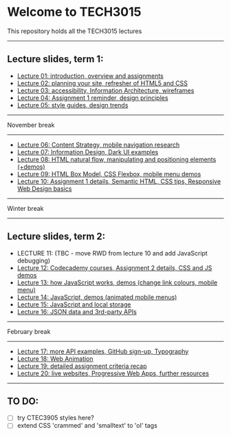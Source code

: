 # Welcome to TECH3015

This repository holds all the TECH3015 lectures

<!-- ## Module Documents

- [Module Handbook](https://TECH3015.github.io/lectures/module-handbook.html)
- [Coursework 1 Specification](https://TECH3015.github.io/lectures/coursework-01.html)
- [Coursework 2 Specification](https://TECH3015.github.io/lectures/coursework-02.html)
-->

---

## Lecture slides, term 1:

- [Lecture 01: introduction, overview and assignments](https://TECH3015.github.io/presents?lecture-01)
- [Lecture 02: planning your site, refresher of HTML5 and CSS](https://TECH3015.github.io/presents?lecture-02)
- [Lecture 03: accessibility, Information Architecture, wireframes](https://TECH3015.github.io/presents?lecture-03)
- [Lecture 04: Assignment 1 reminder, design principles](https://TECH3015.github.io/presents?lecture-04)
- [Lecture 05: style guides, design trends](https://TECH3015.github.io/presents?lecture-05)

---

November break

---

- [Lecture 06: Content Strategy, mobile navigation research](https://TECH3015.github.io/presents?lecture-06)
- [Lecture 07: Information Design, Dark UI examples](https://TECH3015.github.io/presents?lecture-07)
- [Lecture 08: HTML natural flow, manipulating and positioning elements (+demos)](https://tech3015.github.io/presents/?lecture-08)
- [Lecture 09: HTML Box Model, CSS Flexbox, mobile menu demos](https://TECH3015.github.io/presents?lecture-09)
- [Lecture 10: Assignment 1 details, Semantic HTML, CSS tips, Responsive Web Design basics](https://TECH3015.github.io/presents?lecture-10)

---

Winter break

---

<!-- LECTURE 11? -->

## Lecture slides, term 2:

- LECTURE 11: (TBC - move RWD from lecture 10 and add JavaScript debugging)
- [Lecture 12: Codecademy courses, Assignment 2 details, CSS and JS demos](https://TECH3015.github.io/presents?lecture-12)
- [Lecture 13: how JavaScript works, demos (change link colours, mobile menu)](https://TECH3015.github.io/presents?lecture-13)
- [Lecture 14: JavaScript, demos (animated mobile menus)](https://TECH3015.github.io/presents?lecture-14)
- [Lecture 15: JavaScript and local storage](https://TECH3015.github.io/presents?lecture-15)
- [Lecture 16: JSON data and 3rd-party APIs](https://TECH3015.github.io/presents?lecture-16)

---

February break

---

- [Lecture 17: more API examples, GitHub sign-up, Typography](https://TECH3015.github.io/presents?lecture-17)
- [Lecture 18: Web Animation](https://TECH3015.github.io/presents?lecture-18)
- [Lecture 19: detailed assignment criteria recap](https://TECH3015.github.io/presents?lecture-19)
- [Lecture 20: live websites, Progressive Web Apps, further resources](https://TECH3015.github.io/presents?lecture-20)

<!--
NOT COVERED:

- html templates
- console methods
- SEE front-end-materials readme for some JS
- databases/pouch see: us/dmu/webtech-learning-materials/TECH-thom-dave-lectures-2018-19/TECH3015-Wk4-Databases-1.pptx - TECH3015-Wk4-Database-2.pptx
-->
 
---

## TO DO:

- [ ] try CTEC3905 styles here?
- [ ] extend CSS 'crammed' and 'smalltext' to 'ol' tags
